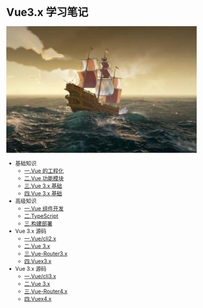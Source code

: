 # Vue3.x 学习笔记

![一.Vue 的工程化](./src/.vuepress/public/home.png)

- 基础知识
  - [一.Vue 的工程化](./base/engine/1.index.html)
  - [二.Vue 功能模块](./base/project/1.index.html)
  - [三.Vue 3.x 基础](./base/vue2.x/1.index.html)
  - [四.Vue 3.x 基础](./base/vue3.x/1.index.html)
- 高级知识
  - [一.Vue 组件开发](./senior/component/1.index.html)
  - [二.TypeScript](./senior/typescript/1.index.html)
  - [三.构建部署](./senior/deploy/1.index.html)
- Vue 3.x 源码
  - [一.Vue/cli2.x](./source/vue-cli2.x/1.index.html)
  - [二.Vue 3.x](./source/vue2.x/1.index.html)
  - [三.Vue-Router3.x](./source/vue-router3.x/1.index.html)
  - [四.Vuex3.x](./source/vuex3.x/1.index.html)
- Vue 3.x 源码
  - [一.Vue/cli3.x](./source/vue-cli3.x/1.index.html)
  - [二.Vue 3.x](./source/vue3.x/1.index.html)
  - [三.Vue-Router4.x](./source/vue-router4.x/1.index.html)
  - [四.Vuex4.x](./source/vuex4.x/1.index.html)

